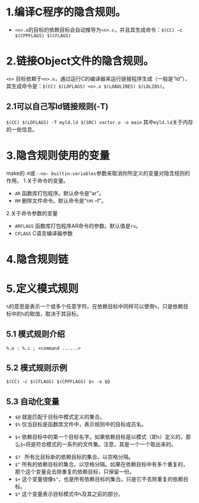 # 1.编译C程序的隐含规则。

* `<n>.o`的目标的依赖目标会自动推导为`<n>.c`，并且其生成命令：`$(CC) –c $(CPPFLAGS) $(CFLAGS)`

# 2.链接Object文件的隐含规则。
`<n>` 目标依赖于`<n>.o`，通过运行C的编译器来运行链接程序生成（一般是“ld”），其生成命令是：`$(CC) $(LDFLAGS) <n>.o $(LOADLIBES) $(LDLIBS)`。
## 2.1可以自己写ld链接规则(-T)
`$(CC) $(LDFLAGS) -T myld.ld $(SRC) vector.o -o main`
		其中`myld.ld`关于内存的一些信息。
# 3.隐含规则使用的变量
make的`-R`或`--no– builtin-variables`参数来取消你所定义的变量对隐含规则的作用。
1.关于命令的变量。
	
* `AR`   函数库打包程序。默认命令是“ar”。
*  `RM`   删除文件命令。默认命令是“rm –f”。

2.关于命令参数的变量

* `ARFLAGS`  函数库打包程序AR命令的参数。默认值是`rv`。
*  `CFLAGS`   C语言编译器参数

# 4.隐含规则链
# 5.定义模式规则
`%`的意思是表示一个或多个任意字符。在依赖目标中同样可以使用`%`，只是依赖目标中的`%`的取值，取决于其目标。

## 5.1 模式规则介绍
`%.o : %.c ; <command ......>`
	
## 5.2 模式规则示例
`$(CC) -c $(CFLAGS) $(CPPFLAGS) $< -o $@`

## 5.3 自动化变量

* `$@` 就是匹配于目标中模式定义的集合。
* `$%`	仅当目标是函数库文件中，表示规则中的目标成员名。
- `$<`  依赖目标中的第一个目标名字。如果依赖目标是以模式（即`%`）定义的，那么`$<`将是符合模式的一系列的文件集。注意，其是一个一个取出来的。
* `$? ` 所有比目标新的依赖目标的集合。以空格分隔。
* `$^`  所有的依赖目标的集合。以空格分隔。如果在依赖目标中有多个重复的，那个这个变量会去除重复的依赖目标，只保留一份。
* `$+`  这个变量很像`$^`，也是所有依赖目标的集合。只是它不去除重复的依赖目标。
*  `$*`  这个变量表示目标模式中`%`及其之前的部分。
